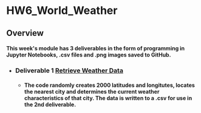 # HW6_World_Weather

## Overview

#### This week's module has 3 deliverables in the form of programming in Jupyter Notebooks, .csv files and .png images saved to GitHub.

* ### Deliverable 1 [Retrieve Weather Data](https://github.com/ethiry99/HW6_World_Weather/blob/main/Weather_Database/WeatherPy_Database.csv)

    - #### The code randomly creates 2000 latitudes and longitutes, locates the nearest city and determines the current weather characteristics of that city.  The data is written to a .csv for use in the 2nd deliverable. 
    
